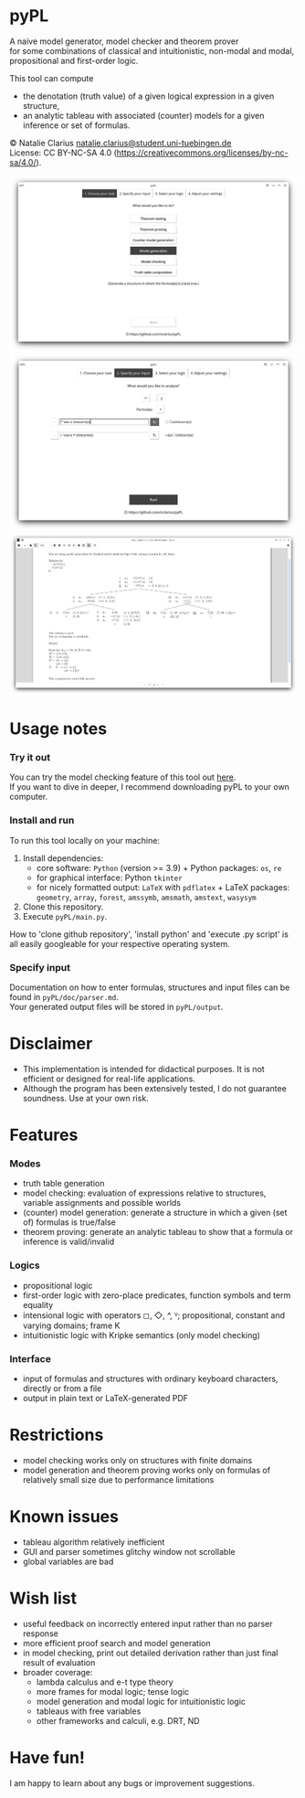 # pyPL

A naive model generator, model checker and theorem prover   
for some combinations of classical and intuitionistic, non-modal and modal, propositional and first-order logic.  

This tool can compute  
- the denotation (truth value) of a given logical expression in a given structure,  
- an analytic tableau with associated (counter) models for a given inference or set of formulas.

© Natalie Clarius <natalie.clarius@student.uni-tuebingen.de>  
License: CC BY-NC-SA 4.0 (https://creativecommons.org/licenses/by-nc-sa/4.0/).   

![pyPL GUI -- start](doc/img/pyPL_1_MG.png)
![pyPL GUI -- input](doc/img/pyPL_2_MG.png)
![pyPL GUI -- output](doc/img/pyPL_5_MG.png)

# Usage notes

### Try it out
You can try the model checking feature of this tool out [here](https://trinket.io/python3/757871dd18).  
If you want to dive in deeper, I recommend downloading pyPL to your own computer.

### Install and run
To run this tool locally on your machine:
1. Install dependencies:
   - core software: `Python` (version >= 3.9) + Python packages: `os`, `re`
   - for graphical interface: Python `tkinter`
   - for nicely formatted output: `LaTeX` with `pdflatex` + LaTeX packages: `geometry`, `array`, `forest`, `amssymb`, `amsmath`, `amstext`, `wasysym`
2. Clone this repository.
3. Execute `pyPL/main.py`.

How to 'clone github repository', 'install python' and 'execute .py script' is all easily googleable for your respective operating system.

### Specify input
Documentation on how to enter formulas, structures and input files can be found in `pyPL/doc/parser.md`.  
Your generated output files will be stored in `pyPL/output`.

# Disclaimer
- This implementation is intended for didactical purposes. It is not efficient or designed for real-life applications.  
- Although the program has been extensively tested, I do not guarantee soundness. Use at your own risk.

# Features

### Modes
- truth table generation
- model checking: evaluation of expressions relative to structures, variable assignments and possible worlds
- (counter) model generation: generate a structure in which a given (set of) formulas is true/false
- theorem proving: generate an analytic tableau to show that a formula or inference is valid/invalid

### Logics
- propositional logic
- first-order logic with zero-place predicates, function symbols and term equality
- intensional logic with operators ◻, ◇, ^, ⱽ; propositional, constant and varying domains; frame K
- intuitionistic logic with Kripke semantics (only model checking)

### Interface
- input of formulas and structures with ordinary keyboard characters, directly or from a file
- output in plain text or LaTeX-generated PDF


# Restrictions
 - model checking works only on structures with finite domains
 - model generation and theorem proving works only on formulas of relatively small size due to performance limitations

# Known issues
 - tableau algorithm relatively inefficient
 - GUI and parser sometimes glitchy window not scrollable
 - global variables are bad

# Wish list
- useful feedback on incorrectly entered input rather than no parser response
- more efficient proof search and model generation
- in model checking, print out detailed derivation rather than just final result of evaluation
- broader coverage:
  - lambda calculus and e-t type theory
  - more frames for modal logic; tense logic
  - model generation and modal logic for intuitionistic logic
  - tableaus with free variables
  - other frameworks and calculi, e.g. DRT, ND


# Have fun!

I am happy to learn about any bugs or improvement suggestions.
